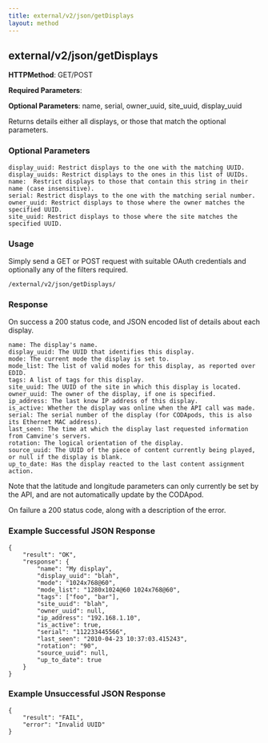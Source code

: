 ```yaml
---
title: external/v2/json/getDisplays
layout: method
---
```

## external/v2/json/getDisplays

**HTTPMethod**: GET/POST

**Required Parameters**: 

**Optional Parameters**: name, serial, owner_uuid, site_uuid, display_uuid


Returns details either all displays, or those that match the optional parameters.

### Optional Parameters

    display_uuid: Restrict displays to the one with the matching UUID.
    display_uuids: Restrict displays to the ones in this list of UUIDs.
    name:  Restrict displays to those that contain this string in their name (case insensitive).
    serial: Restrict displays to the one with the matching serial number.
    owner_uuid: Restrict displays to those where the owner matches the specified UUID.
    site_uuid: Restrict displays to those where the site matches the specified UUID.

### Usage

Simply send a GET or POST request with suitable OAuth credentials and optionally any of the filters required.

`/external/v2/json/getDisplays/`

### Response

On success a 200 status code, and JSON encoded list of details about each display.

    name: The display's name.
    display_uuid: The UUID that identifies this display.
    mode: The current mode the display is set to.
    mode_list: The list of valid modes for this display, as reported over EDID.
    tags: A list of tags for this display.
    site_uuid: The UUID of the site in which this display is located.
    owner_uuid: The owner of the display, if one is specified.
    ip_address: The last know IP address of this display.
    is_active: Whether the display was online when the API call was made.
    serial: The serial number of the display (for CODApods, this is also its Ethernet MAC address).
    last_seen: The time at which the display last requested information from Camvine's servers.
    rotation: The logical orientation of the display.
    source_uuid: The UUID of the piece of content currently being played, or null if the display is blank.
    up_to_date: Has the display reacted to the last content assignment action.

Note that the latitude and longitude parameters can only currently be set by the API, and are not automatically update by the CODApod.

On failure a 200 status code, along with a description of the error.

### Example Successful JSON Response

    {
        "result": "OK",
        "response": {
            "name": "My display",
            "display_uuid": "blah",
            "mode": "1024x768@60",
            "mode_list": "1280x1024@60 1024x768@60",
            "tags": ["foo", "bar"],
            "site_uuid": "blah",
            "owner_uuid": null,
            "ip_address": "192.168.1.10",
            "is_active": true,
            "serial": "112233445566",
            "last_seen": "2010-04-23 10:37:03.415243",
            "rotation": "90",
            "source_uuid": null,
            "up_to_date": true
        }
    }

### Example Unsuccessful JSON Response

    {
        "result": "FAIL",
        "error": "Invalid UUID" 
    }